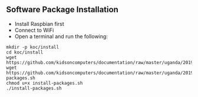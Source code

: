 ## Software Package Installation

* Install Raspbian first
* Connect to WiFi
* Open a terminal and run the following:

```
mkdir -p koc/install
cd koc/install
wget https://github.com/kidsoncomputers/documentation/raw/master/uganda/2019/packages.txt
wget https://github.com/kidsoncomputers/documentation/raw/master/uganda/2019/install-packages.sh
chmod u+x install-packages.sh
./install-packages.sh
```
